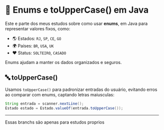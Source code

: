 # 📘 Enums e toUpperCase() em Java

Este e parte dos meus estudos sobre como usar **enums**, em Java para representar valores fixos, como:

- 🌎 Estados: `RJ`, `SP`, `CE`, `GO`
- 🌍 Países: `BR`, `USA`, `UK`
- ❤️ Status: `SOLTEIRO`, `CASADO`

Enums ajudam a manter os dados organizados e seguros.

## 🔤 toUpperCase()

Usamos `toUpperCase()` para padronizar entradas do usuário, evitando erros ao comparar com enums, captando letras maiusculas:

```java
String entrada = scanner.nextLine();
Estado estado = Estado.valueOf(entrada.toUpperCase());
```

---

Essas branchs são apenas para estudos proprios
